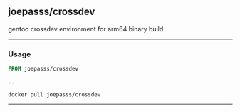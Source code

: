 ## joepasss/crossdev

gentoo crossdev environment for arm64 binary build

---


### Usage

``` Dockerfile
FROM joepasss/crossdev

...
```

`docker pull joepasss/crossdev`


---

